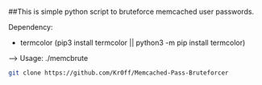 ##This is simple python script to bruteforce memcached user passwords.

Dependency:

  - termcolor (pip3 install termcolor || python3 -m pip install termcolor)

--> Usage: ./memcbrute <target> <username> <wordlist>

```bash
git clone https://github.com/Kr0ff/Memcached-Pass-Bruteforcer
```
  
